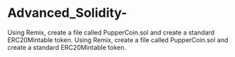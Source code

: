 # Advanced_Solidity-
Using Remix, create a file called PupperCoin.sol and create a standard ERC20Mintable token. Using Remix, create a file called PupperCoin.sol and create a standard ERC20Mintable token. 
